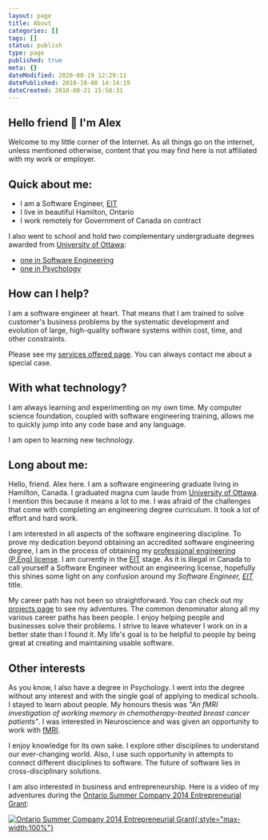 ```yaml
---
layout: page
title: About
categories: []
tags: []
status: publish
type: page
published: true
meta: {}
dateModified: 2020-08-19 12:29:11
datePublished: 2018-10-08 14:14:19
dateCreated: 2018-08-21 15:58:31
---
```


## Hello friend 👋 I'm Alex

Welcome to my little corner of the Internet. As all things go on the internet, unless mentioned otherwise, content that you may find here is not affiliated with my work or employer.

## Quick about me:

- I am a Software Engineer, <a href="http://peo.on.ca/index.php?ci_id=2064&la_id=1" title="The Engineering Intern (EIT) Program">EIT</a>
- I live in beautiful Hamilton, Ontario
- I work remotely for Government of Canada on contract

I also went to school and hold two complementary undergraduate degrees awarded from [University of Ottawa](https://www.uottawa.ca/en):

- [one in Software Engineering](https://www.uottawa.ca/academic/info/regist/1516/calendars/programs/1459.html)
- [one in Psychology](https://socialsciences.uottawa.ca/programs/undergraduate-course-sequences/honours-bsc-psychology)

## How can I help?

I am a software engineer at heart. That means that I am trained to solve customer's business problems by the systematic development and evolution of large, high-quality software systems within cost, time, and other constraints.

Please see my [services offered page](/services). You can always contact me about a special case.

## With what technology?

I am always learning and experimenting on my own time. My computer science foundation, coupled with software engineering training, allows me to quickly jump into any code base and any language.

<!-- - computer science foundation using Java and C
- enjoying JavaScript lately
- familiar with Ruby (Ruby on Rails, Sinatra)
- familiar with Javascript (Node.js, React, React Native, Ember, ES2016, ES2017, and ES2018)
- familiar with HTML5
- familiar with CSS3/SASS/Less
- familiar with multi-language and accessibility compliance
- familiar with cross-platform development
- familiar with cross-browser development
- familiar with continuous deployment (codeship, travis, jenkins)
- familiar in \*nix environments
- familiar with Swift
- able to work with Objective-C
- new in iOS development (since November 2017)
- new in OS X development (since April 2018) -->

I am open to learning new technology.

## Long about me:

Hello, friend. Alex here. I am a software engineering graduate living in Hamilton, Canada. I graduated magna cum laude from [University of Ottawa](https://www.uottawa.ca/en). I mention this because it means a lot to me. I was afraid of the challenges that come with completing an engineering degree curriculum. It took a lot of effort and hard work.

I am interested in all aspects of the software engineering discipline. To prove my dedication beyond obtaining an accredited software engineering degree, I am in the process of obtaining my [professional engineering (P.Eng) license](https://en.wikipedia.org/wiki/Regulation_and_licensure_in_engineering#Canada_2). I am currently in the <a href="http://peo.on.ca/index.php?ci_id=2064&la_id=1" title="The Engineering Intern (EIT) Program">EIT</a> stage. As it is illegal in Canada to call yourself a Software Engineer without an engineering license, hopefully this shines some light on any confusion around my _Software Engineer, <a href="http://peo.on.ca/index.php?ci_id=2064&la_id=1" title="The Engineering Intern (EIT) Program">EIT</a>_ title.

My career path has not been so straightforward. You can check out my [projects page](/projects) to see my adventures. The common denominator along all my various career paths has been people. I enjoy helping people and businesses solve their problems. I strive to leave whatever I work on in a better state than I found it. My life's goal is to be helpful to people by being great at creating and maintaining usable software.

## Other interests

As you know, I also have a degree in Psychology. I went into the degree without any interest and with the single goal of applying to medical schools. I stayed to learn about people. My honours thesis was _"An fMRI investigation of working memory in chemotherapy-treated breast cancer patients"_. I was interested in Neuroscience and was given an opportunity to work with [fMRI](https://en.wikipedia.org/wiki/Functional_magnetic_resonance_imaging).

I enjoy knowledge for its own sake. I explore other disciplines to understand our ever-changing world. Also, I use such opportunity in attempts to connect different disciplines to software. The future of software lies in cross-disciplinary solutions.

I am also interested in business and entrepreneurship. Here is a video of my adventures during the <a href="https://www.ontario.ca/business-and-economy/start-summer-company-students">Ontario Summer Company 2014 Entrepreneurial Grant</a>:

[![Ontario Summer Company 2014 Entrepreneurial Grant](https://cdn-pro.dprcdn.net/files/acc_603419/mlgG8){:style="max-width:100%"}](https://www.youtube.com/watch?v=UkWgyN8AKXo "Ontario Summer Company 2014 Entrepreneurial Grant")

<!-- [Video Backup]({{'assets/videos/Get a Kluew Photography - Alex Kluew - Summer Company - 2014.mp4' | relative_url}}) -->
